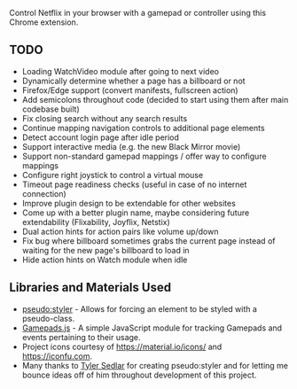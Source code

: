 Control Netflix in your browser with a gamepad or controller using this Chrome extension.

## TODO
* Loading WatchVideo module after going to next video
* Dynamically determine whether a page has a billboard or not
* Firefox/Edge support (convert manifests, fullscreen action)
* Add semicolons throughout code (decided to start using them after main codebase built)
* Fix closing search without any search results
* Continue mapping navigation controls to additional page elements
* Detect account login page after idle period
* Support interactive media (e.g. the new Black Mirror movie)
* Support non-standard gamepad mappings / offer way to configure mappings
* Configure right joystick to control a virtual mouse
* Timeout page readiness checks (useful in case of no internet connection)
* Improve plugin design to be extendable for other websites
* Come up with a better plugin name, maybe considering future extendability (Flixability, Joyflix, Netstix)
* Dual action hints for action pairs like volume up/down
* Fix bug where billboard sometimes grabs the current page instead of waiting for the new page's billboard to load in
* Hide action hints on Watch module when idle

## Libraries and Materials Used
* [pseudo:styler](https://github.com/TSedlar/pseudo-styler) - Allows for forcing an element to be styled with a pseudo-class.
* [Gamepads.js](https://github.com/FThompson/Gamepads.js) - A simple JavaScript module for tracking Gamepads and events pertaining to their usage.
* Project icons courtesy of https://material.io/icons/ and https://iconfu.com.
* Many thanks to [Tyler Sedlar](https://github.com/TSedlar) for creating pseudo:styler and for letting me bounce ideas off of him throughout development of this project.